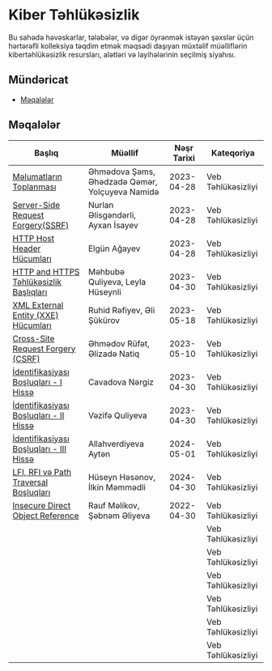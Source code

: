 # Kiber Təhlükəsizlik

Bu sahədə həvəskarlar, tələbələr, və digər öyrənmək istəyən şəxslər üçün hərtərəfli kolleksiya təqdim etmək məqsədi daşıyan müxtəlif müəlliflərin kibertəhlükəsizlik resursları, alətləri və layihələrinin seçilmiş siyahısı.

## Mündəricat
- [Məqalələr](#məqalələr)

## Məqalələr

| Başlıq | Müəllif | Nəşr Tarixi | Kateqoriya |
| ----- | ------ | --------------- | -------- |
| [Məlumatların Toplanması](https://medium.com/@qemerahadova/i%CC%87nformation-gathering-becc32cad975) | Əhmədova Şəms, Əhədzadə Qəmər, Yolçuyeva Namidə | 2023-04-28 | Veb Təhlükəsizliyi |
| [Server-Side Request Forgery(SSRF)](https://medium.com/@nurlan.alisgandarli/ssrf-server-side-request-forgery-307239cda7d) | Nurlan Əlisgəndərli, Ayxan İsayev | 2023-04-28 | Veb Təhlükəsizliyi |
| [HTTP Host Header Hücumları](https://medium.com/@elgunaghayev03/http-host-header-attacks-ebf85d16d837) | Elgün Ağayev | 2023-04-28 | Veb Təhlükəsizliyi |
| [HTTP and HTTPS Təhlükəsizlik Başlıqları](https://medium.com/@mehbube/http-security-headers-ed4ea660bc44) | Məhbubə Quliyeva, Leyla Hüseynli | 2023-04-30 | Veb Təhlükəsizliyi |
| [XML External Entity (XXE) Hücumları](https://medium.com/@eli.shukurov.es/xxe-29d8e07259d9) | Ruhid Rəfiyev, Əli Şükürov | 2023-05-18 | Veb Təhlükəsizliyi |
| [Cross-Site Request Forgery (CSRF)](https://medium.com/@rufetehmed21/cross-site-request-forgery-csrf-cd62b52287e0) | Əhmədov Rüfət, Əlizadə Natiq | 2023-05-10 | Veb Təhlükəsizliyi |
| [İdentifikasiyası Boşluqları - I Hissə](https://medium.com/@vanvan072113/authentication-vulnerabilities-98e49bd539fe) | Cavadova Nərgiz | 2023-04-30 | Veb Təhlükəsizliyi |
| [İdentifikasiyası Boşluqları - II Hissə](https://medium.com/@vanvan072113/authentication-vulnerabilities-57eb31fb828b) | Vəzifə Quliyeva | 2023-04-30 | Veb Təhlükəsizliyi |
| [İdentifikasiyası Boşluqları - III Hissə](https://medium.com/@vanvan072113/authentication-vulnerabilities-c69439be31ac) | Allahverdiyeva Aytən | 2024-05-01 | Veb Təhlükəsizliyi |
| [LFI, RFI və Path Traversal Boşluqları](https://medium.com/@ilkinm2003/lfi-rfi-path-traversal-3c881b2da608) | Hüseyn Həsənov, İlkin Məmmədli | 2024-04-30 | Veb Təhlükəsizliyi |
| [Insecure Direct Object Reference](https://medium.com/@shabnamaliyeva1234/access-control-vulnerabilities-idor-131b6b8ad4aa) | Rauf Məlikov, Şəbnəm Əliyeva | 2022-04-30 | Veb Təhlükəsizliyi |
| []() | | | Veb Təhlükəsizliyi |
| []() | | | Veb Təhlükəsizliyi |
| []() | | | Veb Təhlükəsizliyi |
| []() | | | Veb Təhlükəsizliyi |
| []() | | | Veb Təhlükəsizliyi |
| []() | | | Veb Təhlükəsizliyi |
